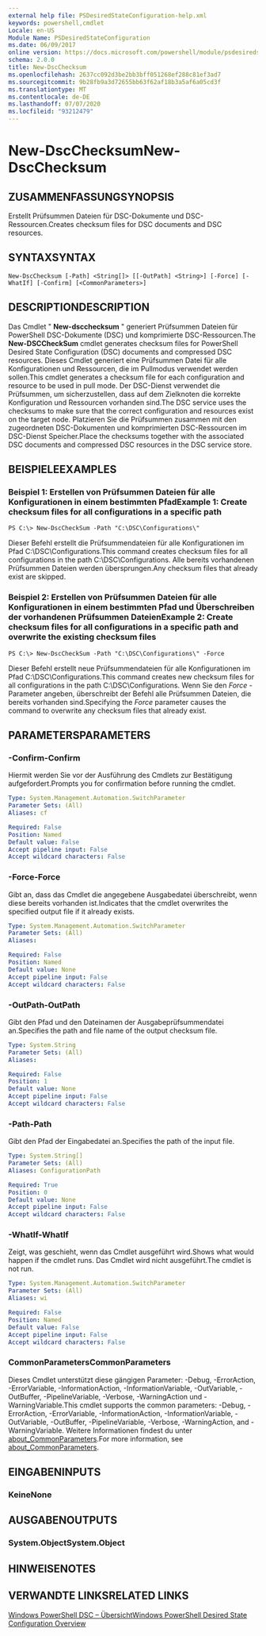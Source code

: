 ```yaml
---
external help file: PSDesiredStateConfiguration-help.xml
keywords: powershell,cmdlet
Locale: en-US
Module Name: PSDesiredStateConfiguration
ms.date: 06/09/2017
online version: https://docs.microsoft.com/powershell/module/psdesiredstateconfiguration/new-dscchecksum?view=powershell-6&WT.mc_id=ps-gethelp
schema: 2.0.0
title: New-DscChecksum
ms.openlocfilehash: 2637cc092d3be2bb3bff051268ef288c81ef3ad7
ms.sourcegitcommit: 9b28fb9a3d72655bb63f62af18b3a5af6a05cd3f
ms.translationtype: MT
ms.contentlocale: de-DE
ms.lasthandoff: 07/07/2020
ms.locfileid: "93212479"
---
```

# <span data-ttu-id="2e8e6-103">New-DscChecksum</span><span class="sxs-lookup"><span data-stu-id="2e8e6-103">New-DscChecksum</span></span>

## <span data-ttu-id="2e8e6-104">ZUSAMMENFASSUNG</span><span class="sxs-lookup"><span data-stu-id="2e8e6-104">SYNOPSIS</span></span>
<span data-ttu-id="2e8e6-105">Erstellt Prüfsummen Dateien für DSC-Dokumente und DSC-Ressourcen.</span><span class="sxs-lookup"><span data-stu-id="2e8e6-105">Creates checksum files for DSC documents and DSC resources.</span></span>

## <span data-ttu-id="2e8e6-106">SYNTAX</span><span class="sxs-lookup"><span data-stu-id="2e8e6-106">SYNTAX</span></span>

```
New-DscChecksum [-Path] <String[]> [[-OutPath] <String>] [-Force] [-WhatIf] [-Confirm] [<CommonParameters>]
```

## <span data-ttu-id="2e8e6-107">DESCRIPTION</span><span class="sxs-lookup"><span data-stu-id="2e8e6-107">DESCRIPTION</span></span>

<span data-ttu-id="2e8e6-108">Das Cmdlet " **New-dscchecksum** " generiert Prüfsummen Dateien für PowerShell DSC-Dokumente (DSC) und komprimierte DSC-Ressourcen.</span><span class="sxs-lookup"><span data-stu-id="2e8e6-108">The **New-DSCCheckSum** cmdlet generates checksum files for PowerShell Desired State Configuration (DSC) documents and compressed DSC resources.</span></span>
<span data-ttu-id="2e8e6-109">Dieses Cmdlet generiert eine Prüfsummen Datei für alle Konfigurationen und Ressourcen, die im Pullmodus verwendet werden sollen.</span><span class="sxs-lookup"><span data-stu-id="2e8e6-109">This cmdlet generates a checksum file for each configuration and resource to be used in pull mode.</span></span>
<span data-ttu-id="2e8e6-110">Der DSC-Dienst verwendet die Prüfsummen, um sicherzustellen, dass auf dem Zielknoten die korrekte Konfiguration und Ressourcen vorhanden sind.</span><span class="sxs-lookup"><span data-stu-id="2e8e6-110">The DSC service uses the checksums to make sure that the correct configuration and resources exist on the target node.</span></span>
<span data-ttu-id="2e8e6-111">Platzieren Sie die Prüfsummen zusammen mit den zugeordneten DSC-Dokumenten und komprimierten DSC-Ressourcen im DSC-Dienst Speicher.</span><span class="sxs-lookup"><span data-stu-id="2e8e6-111">Place the checksums together with the associated DSC documents and compressed DSC resources in the DSC service store.</span></span>

## <span data-ttu-id="2e8e6-112">BEISPIELE</span><span class="sxs-lookup"><span data-stu-id="2e8e6-112">EXAMPLES</span></span>

### <span data-ttu-id="2e8e6-113">Beispiel 1: Erstellen von Prüfsummen Dateien für alle Konfigurationen in einem bestimmten Pfad</span><span class="sxs-lookup"><span data-stu-id="2e8e6-113">Example 1: Create checksum files for all configurations in a specific path</span></span>

```
PS C:\> New-DscCheckSum -Path "C:\DSC\Configurations\"
```

<span data-ttu-id="2e8e6-114">Dieser Befehl erstellt die Prüfsummendateien für alle Konfigurationen im Pfad C:\DSC\Configurations.</span><span class="sxs-lookup"><span data-stu-id="2e8e6-114">This command creates checksum files for all configurations in the path C:\DSC\Configurations.</span></span>
<span data-ttu-id="2e8e6-115">Alle bereits vorhandenen Prüfsummen Dateien werden übersprungen.</span><span class="sxs-lookup"><span data-stu-id="2e8e6-115">Any checksum files that already exist are skipped.</span></span>

### <span data-ttu-id="2e8e6-116">Beispiel 2: Erstellen von Prüfsummen Dateien für alle Konfigurationen in einem bestimmten Pfad und Überschreiben der vorhandenen Prüfsummen Dateien</span><span class="sxs-lookup"><span data-stu-id="2e8e6-116">Example 2: Create checksum files for all configurations in a specific path and overwrite the existing checksum files</span></span>

```
PS C:\> New-DscCheckSum -Path "C:\DSC\Configurations\" -Force
```

<span data-ttu-id="2e8e6-117">Dieser Befehl erstellt neue Prüfsummendateien für alle Konfigurationen im Pfad C:\DSC\Configurations.</span><span class="sxs-lookup"><span data-stu-id="2e8e6-117">This command creates new checksum files for all configurations in the path C:\DSC\Configurations.</span></span>
<span data-ttu-id="2e8e6-118">Wenn Sie den *Force* -Parameter angeben, überschreibt der Befehl alle Prüfsummen Dateien, die bereits vorhanden sind.</span><span class="sxs-lookup"><span data-stu-id="2e8e6-118">Specifying the *Force* parameter causes the command to overwrite any checksum files that already exist.</span></span>

## <span data-ttu-id="2e8e6-119">PARAMETERS</span><span class="sxs-lookup"><span data-stu-id="2e8e6-119">PARAMETERS</span></span>

### <span data-ttu-id="2e8e6-120">-Confirm</span><span class="sxs-lookup"><span data-stu-id="2e8e6-120">-Confirm</span></span>

<span data-ttu-id="2e8e6-121">Hiermit werden Sie vor der Ausführung des Cmdlets zur Bestätigung aufgefordert.</span><span class="sxs-lookup"><span data-stu-id="2e8e6-121">Prompts you for confirmation before running the cmdlet.</span></span>

```yaml
Type: System.Management.Automation.SwitchParameter
Parameter Sets: (All)
Aliases: cf

Required: False
Position: Named
Default value: False
Accept pipeline input: False
Accept wildcard characters: False
```

### <span data-ttu-id="2e8e6-122">-Force</span><span class="sxs-lookup"><span data-stu-id="2e8e6-122">-Force</span></span>

<span data-ttu-id="2e8e6-123">Gibt an, dass das Cmdlet die angegebene Ausgabedatei überschreibt, wenn diese bereits vorhanden ist.</span><span class="sxs-lookup"><span data-stu-id="2e8e6-123">Indicates that the cmdlet overwrites the specified output file if it already exists.</span></span>

```yaml
Type: System.Management.Automation.SwitchParameter
Parameter Sets: (All)
Aliases:

Required: False
Position: Named
Default value: None
Accept pipeline input: False
Accept wildcard characters: False
```

### <span data-ttu-id="2e8e6-124">-OutPath</span><span class="sxs-lookup"><span data-stu-id="2e8e6-124">-OutPath</span></span>

<span data-ttu-id="2e8e6-125">Gibt den Pfad und den Dateinamen der Ausgabeprüfsummendatei an.</span><span class="sxs-lookup"><span data-stu-id="2e8e6-125">Specifies the path and file name of the output checksum file.</span></span>

```yaml
Type: System.String
Parameter Sets: (All)
Aliases:

Required: False
Position: 1
Default value: None
Accept pipeline input: False
Accept wildcard characters: False
```

### <span data-ttu-id="2e8e6-126">-Path</span><span class="sxs-lookup"><span data-stu-id="2e8e6-126">-Path</span></span>

<span data-ttu-id="2e8e6-127">Gibt den Pfad der Eingabedatei an.</span><span class="sxs-lookup"><span data-stu-id="2e8e6-127">Specifies the path of the input file.</span></span>

```yaml
Type: System.String[]
Parameter Sets: (All)
Aliases: ConfigurationPath

Required: True
Position: 0
Default value: None
Accept pipeline input: False
Accept wildcard characters: False
```

### <span data-ttu-id="2e8e6-128">-WhatIf</span><span class="sxs-lookup"><span data-stu-id="2e8e6-128">-WhatIf</span></span>

<span data-ttu-id="2e8e6-129">Zeigt, was geschieht, wenn das Cmdlet ausgeführt wird.</span><span class="sxs-lookup"><span data-stu-id="2e8e6-129">Shows what would happen if the cmdlet runs.</span></span>
<span data-ttu-id="2e8e6-130">Das Cmdlet wird nicht ausgeführt.</span><span class="sxs-lookup"><span data-stu-id="2e8e6-130">The cmdlet is not run.</span></span>

```yaml
Type: System.Management.Automation.SwitchParameter
Parameter Sets: (All)
Aliases: wi

Required: False
Position: Named
Default value: False
Accept pipeline input: False
Accept wildcard characters: False
```

### <span data-ttu-id="2e8e6-131">CommonParameters</span><span class="sxs-lookup"><span data-stu-id="2e8e6-131">CommonParameters</span></span>

<span data-ttu-id="2e8e6-132">Dieses Cmdlet unterstützt diese gängigen Parameter: -Debug, -ErrorAction, -ErrorVariable, -InformationAction, -InformationVariable, -OutVariable, -OutBuffer, -PipelineVariable, -Verbose, -WarningAction und -WarningVariable.</span><span class="sxs-lookup"><span data-stu-id="2e8e6-132">This cmdlet supports the common parameters: -Debug, -ErrorAction, -ErrorVariable, -InformationAction, -InformationVariable, -OutVariable, -OutBuffer, -PipelineVariable, -Verbose, -WarningAction, and -WarningVariable.</span></span> <span data-ttu-id="2e8e6-133">Weitere Informationen findest du unter [about_CommonParameters](https://go.microsoft.com/fwlink/?LinkID=113216).</span><span class="sxs-lookup"><span data-stu-id="2e8e6-133">For more information, see [about_CommonParameters](https://go.microsoft.com/fwlink/?LinkID=113216).</span></span>

## <span data-ttu-id="2e8e6-134">EINGABEN</span><span class="sxs-lookup"><span data-stu-id="2e8e6-134">INPUTS</span></span>

### <span data-ttu-id="2e8e6-135">Keine</span><span class="sxs-lookup"><span data-stu-id="2e8e6-135">None</span></span>

## <span data-ttu-id="2e8e6-136">AUSGABEN</span><span class="sxs-lookup"><span data-stu-id="2e8e6-136">OUTPUTS</span></span>

### <span data-ttu-id="2e8e6-137">System.Object</span><span class="sxs-lookup"><span data-stu-id="2e8e6-137">System.Object</span></span>

## <span data-ttu-id="2e8e6-138">HINWEISE</span><span class="sxs-lookup"><span data-stu-id="2e8e6-138">NOTES</span></span>

## <span data-ttu-id="2e8e6-139">VERWANDTE LINKS</span><span class="sxs-lookup"><span data-stu-id="2e8e6-139">RELATED LINKS</span></span>

[<span data-ttu-id="2e8e6-140">Windows PowerShell DSC – Übersicht</span><span class="sxs-lookup"><span data-stu-id="2e8e6-140">Windows PowerShell Desired State Configuration Overview</span></span>](/powershell/scripting/dsc/overview/dscforengineers)
